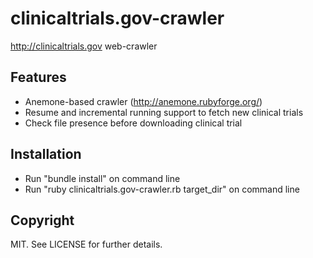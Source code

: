 clinicaltrials.gov-crawler
=========================

http://clinicaltrials.gov web-crawler

Features
---

- Anemone-based crawler (http://anemone.rubyforge.org/)
- Resume and incremental running support to fetch new clinical trials
- Check file presence before downloading clinical trial

Installation
---

- Run "bundle install" on command line
- Run "ruby clinicaltrials.gov-crawler.rb target_dir" on command line

Copyright
---

MIT. See LICENSE for further details.
